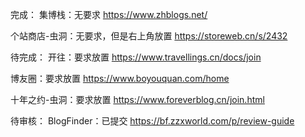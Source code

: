 完成：
集博栈：无要求
https://www.zhblogs.net/

个站商店-虫洞：无要求，但是右上角放置
https://storeweb.cn/s/2432

待完成：
开往：要求放置
https://www.travellings.cn/docs/join

博友圈：要求放置
https://www.boyouquan.com/home

十年之约-虫洞：要求放置
https://www.foreverblog.cn/join.html

待审核：
BlogFinder：已提交
https://bf.zzxworld.com/p/review-guide
